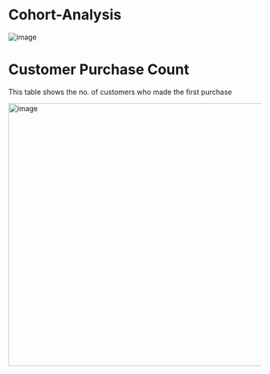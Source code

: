 # Cohort-Analysis

![image](https://user-images.githubusercontent.com/43938345/219872645-e9523f9e-5a2f-41f5-83b1-49986b5dd5c7.png)


# Customer Purchase Count
This table shows the no. of customers who made the first purchase


<img width="523" alt="image" src="https://user-images.githubusercontent.com/43938345/219872538-8031d21d-85b6-4565-82ca-cf2875f65dfd.png">

